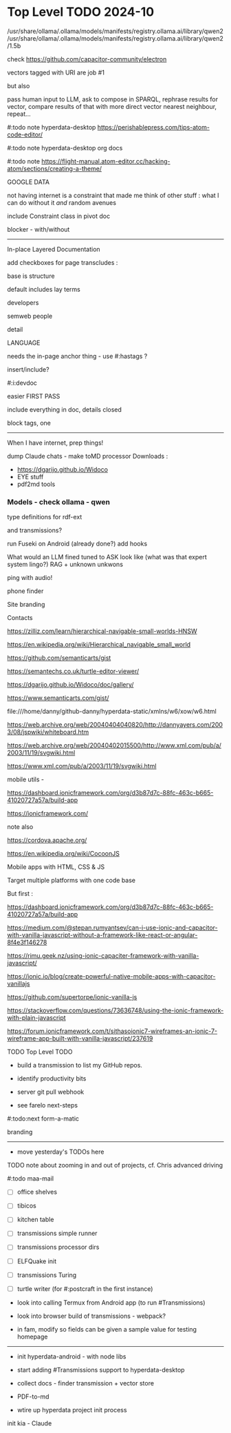 # Top Level TODO 2024-10

/usr/share/ollama/.ollama/models/manifests/registry.ollama.ai/library/qwen2
/usr/share/ollama/.ollama/models/manifests/registry.ollama.ai/library/qwen2/1.5b

check https://github.com/capacitor-community/electron


vectors tagged with URI are job #1

but also

pass human input to LLM, ask to compose in SPARQL, rephrase results for vector, compare results of that with more direct vector nearest neighbour, repeat...

#:todo note hyperdata-desktop https://perishablepress.com/tips-atom-code-editor/

#:todo note hyperdata-desktop org docs

#:todo note https://flight-manual.atom-editor.cc/hacking-atom/sections/creating-a-theme/

GOOGLE DATA

not having internet is a constraint that made me think of other stuff : what I can do without it *and* random avenues

include Constraint class in pivot doc

blocker - with/without


---
In-place Layered Documentation

add checkboxes for page transcludes :

base is structure

default includes lay terms

developers

semweb people

detail

LANGUAGE

needs the in-page anchor thing - use #:hastags ?

insert/include?

#:i:devdoc

easier FIRST PASS

include everything in doc, details closed

block tags, one

---


When I have internet, prep things!

dump Claude chats - make toMD processor
Downloads :

* https://dgarijo.github.io/Widoco
* EYE stuff
* pdf2md tools
### Models - check ollama - qwen

type definitions for rdf-ext

and transmissions?  

run Fuseki on Android (already done?) add hooks

What would an LLM fined tuned to ASK look like (what was that expert system lingo?)
RAG + unknown unkwons

ping with audio!

phone finder

Site branding

Contacts

https://zilliz.com/learn/hierarchical-navigable-small-worlds-HNSW

https://en.wikipedia.org/wiki/Hierarchical_navigable_small_world

https://github.com/semanticarts/gist

https://semantechs.co.uk/turtle-editor-viewer/

https://dgarijo.github.io/Widoco/doc/gallery/

https://www.semanticarts.com/gist/

file:///home/danny/github-danny/hyperdata-static/xmlns/w6/xow/w6.html

https://web.archive.org/web/20040404040820/http://dannyayers.com/2003/08/jspwiki/whiteboard.htm

https://web.archive.org/web/20040402015500/http://www.xml.com/pub/a/2003/11/19/svgwiki.html

https://www.xml.com/pub/a/2003/11/19/svgwiki.html

mobile utils -

https://dashboard.ionicframework.com/org/d3b87d7c-88fc-463c-b665-41020727a57a/build-app

https://ionicframework.com/

note also

https://cordova.apache.org/

https://en.wikipedia.org/wiki/CocoonJS

Mobile apps with HTML, CSS & JS

Target multiple platforms with one code base

But first :

https://dashboard.ionicframework.com/org/d3b87d7c-88fc-463c-b665-41020727a57a/build-app

https://medium.com/@stepan.rumyantsev/can-i-use-ionic-and-capacitor-with-vanilla-javascript-without-a-framework-like-react-or-angular-8f4e3f146278

https://rimu.geek.nz/using-ionic-capaciter-framework-with-vanilla-javascript/

https://ionic.io/blog/create-powerful-native-mobile-apps-with-capacitor-vanillajs


https://github.com/supertorpe/ionic-vanilla-js

https://stackoverflow.com/questions/73636748/using-the-ionic-framework-with-plain-javascript

https://forum.ionicframework.com/t/sithasoionic7-wireframes-an-ionic-7-wireframe-app-built-with-vanilla-javascript/237619

TODO Top Level TODO

* build a transmission to list my GitHub repos.

* identify productivity bits

* server git pull webhook

* see farelo next-steps

#:todo:next form-a-matic

branding

---

* move yesterday's TODOs here

TODO note about zooming in and out of projects, cf. Chris advanced driving


#:todo maa-mail

- [ ] office shelves
- [ ] tibicos
- [ ] kitchen table


- [ ] transmissions simple runner
- [ ] transmissions processor dirs
- [ ] ELFQuake init
- [ ] transmissions Turing

- [ ] turtle writer (for #:postcraft in the first instance)

* look into calling Termux from Android app (to run #Transmissions)
* look into browser build of transmissions - webpack?


* in fam, modify so fields can be given a sample value for testing
homepage

---

* init hyperdata-android - with node libs

* start adding #Transmissions support to hyperdata-desktop

* collect docs - finder transmission + vector store

* PDF-to-md

* wtire up hyperdata project init process



init kia - Claude
